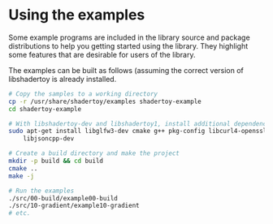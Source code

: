 # Using the examples

Some example programs are included in the library source and package
distributions to help you getting started using the library. They highlight some
features that are desirable for users of the library.

The examples can be built as follows (assuming the correct version of
libshadertoy is already installed.

```bash
# Copy the samples to a working directory
cp -r /usr/share/shadertoy/examples shadertoy-example
cd shadertoy-example

# With libshadertoy-dev and libshadertoy1, install additional dependencies
sudo apt-get install libglfw3-dev cmake g++ pkg-config libcurl4-openssl-dev \
    libjsoncpp-dev

# Create a build directory and make the project
mkdir -p build && cd build
cmake ..
make -j

# Run the examples
./src/00-build/example00-build
./src/10-gradient/example10-gradient
# etc.
```

